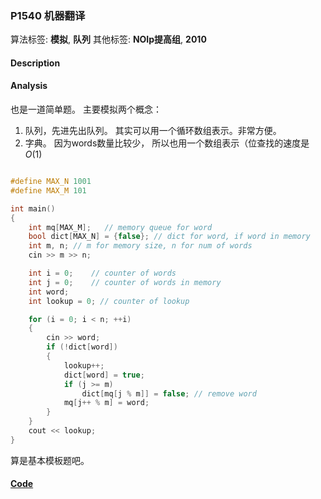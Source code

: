 ### P1540 机器翻译

算法标签: **模拟**, **队列**
其他标签: **NOIp提高组**, **2010**


#### Description

#### Analysis

也是一道简单题。 主要模拟两个概念：

1. 队列，先进先出队列。 其实可以用一个循环数组表示。非常方便。
2. 字典。 因为words数量比较少， 所以也用一个数组表示（位查找的速度是 $O(1)$

```cpp

#define MAX_N 1001
#define MAX_M 101

int main()
{
    int mq[MAX_M];   // memory queue for word
    bool dict[MAX_N] = {false}; // dict for word, if word in memory
    int m, n; // m for memory size, n for num of words
    cin >> m >> n;

    int i = 0;    // counter of words
    int j = 0;    // counter of words in memory
    int word;
    int lookup = 0; // counter of lookup

    for (i = 0; i < n; ++i)
    {
        cin >> word;
        if (!dict[word])
        {
            lookup++;
            dict[word] = true;
            if (j >= m)
                dict[mq[j % m]] = false; // remove word
            mq[j++ % m] = word;
        }
    }
    cout << lookup;
}
```

算是基本模板题吧。


#### [Code](../cpp/p1540.cpp)
